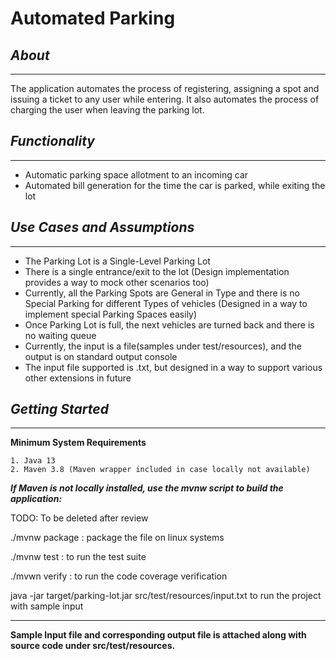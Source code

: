 # **Automated Parking**

***About***
----------
_______
The application automates the process of registering, assigning a spot and issuing a ticket to any user while entering.
It also automates the process of charging the user when leaving the parking lot. 

 
***Functionality***
------
_____
- Automatic parking space allotment to an incoming car
- Automated bill generation for the time the car is parked, while exiting the lot 

***Use Cases and Assumptions***
------
____
- The Parking Lot is a Single-Level Parking Lot
- There is a single entrance/exit to the lot (Design implementation provides a way to mock other scenarios too)
- Currently, all the Parking Spots are General in Type and there is no Special Parking for different Types of vehicles
(Designed in a way to implement special Parking Spaces easily)
- Once Parking Lot is full, the next vehicles are turned back and there is no waiting queue
- Currently, the input is a file(samples under test/resources), and the output is on standard output console
- The input file supported is .txt, but designed in a way to support various other extensions in future  


***Getting Started***
-----
____

**Minimum System Requirements**
```
1. Java 13
2. Maven 3.8 (Maven wrapper included in case locally not available)
```

***If Maven is not locally installed, use the mvnw script to build the application:***

TODO: To be deleted after review

./mvnw package : package the file on linux systems

./mvnw test : to run the test suite

./mvwn verify : to run the code coverage verification

java -jar target/parking-lot.jar src/test/resources/input.txt to run the project with sample input

_____

**Sample Input file and corresponding output file is attached along with source code under src/test/resources.**








